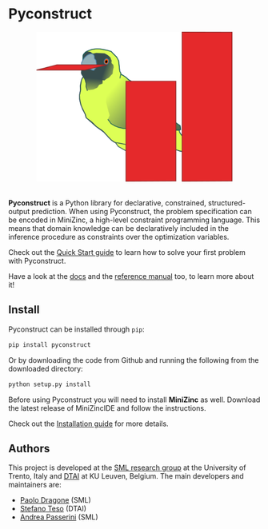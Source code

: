 Pyconstruct
===========

<div align="center">
  <img height="300px" src="docs/_images/pyconstruct.png"><br><br>
</div>

**Pyconstruct** is a Python library for declarative, constrained,
structured-output prediction. When using Pyconstruct, the problem specification
can be encoded in MiniZinc, a high-level constraint programming language. This
means that domain knowledge can be declaratively included in the inference
procedure as constraints over the optimization variables.

Check out the [Quick Start
guide](https://unitn-sml.github.io/pyconstruct/quick_start.html) to learn
how to solve your first problem with Pyconstruct.

Have a look at the [docs](https://unitn-sml.github.io/pyconstruct/index.html)
and the [reference
manual](https://unitn-sml.github.io/pyconstruct/reference/index.html) too, to
learn more about it!

Install
-------
Pyconstruct can be installed through `pip`:

```bash
pip install pyconstruct
```

Or by downloading the code from Github and running the following from the
downloaded directory:

```bash
python setup.py install
```

Before using Pyconstruct you will need to install **MiniZinc** as well.
Download the latest release of MiniZincIDE and follow the instructions.

Check out the [Installation
guide](https://unitn-sml.github.io/pyconstruct/install.html) for more details.

Authors
-------
This project is developed at
the [SML research group](http://sml.disi.unitn.it/) at the University of Trento, Italy and
[DTAI](https://dtai.cs.kuleuven.be/) at KU Leuven, Belgium.
The main developers and maintainers are:

* [Paolo Dragone](http://paolodragone.com) (SML)
* [Stefano Teso](https://people.cs.kuleuven.be/~stefano.teso/) (DTAI)
* [Andrea Passerini](http://disi.unitn.it/~passerini/) (SML)
